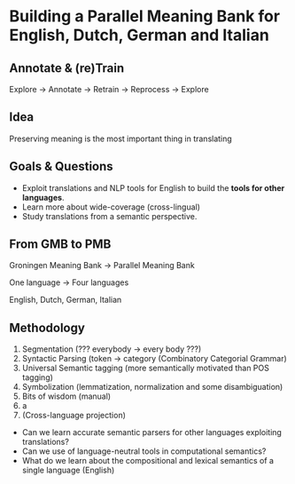 # Building a Parallel Meaning Bank for English, Dutch, German and Italian

## Annotate & (re)Train

Explore -> Annotate -> Retrain -> Reprocess -> Explore

## Idea

Preserving meaning is the most important thing in translating

## Goals & Questions

* Exploit translations and NLP tools for English to build the **tools for other languages**.
* Learn more about wide-coverage (cross-lingual)
* Study translations from a semantic perspective.

## From GMB to PMB

Groningen Meaning Bank -> Parallel Meaning Bank

One language -> Four languages

English, Dutch, German, Italian

## Methodology

1. Segmentation (??? everybody -> every body ???)
2. Syntactic Parsing (token -> category (Combinatory Categorial Grammar)
3. Universal Semantic tagging (more semantically motivated than POS tagging)
4. Symbolization (lemmatization, normalization and some disambiguation)
5. Bits of wisdom (manual)
6. a
7. (Cross-language projection)

* Can we learn accurate semantic parsers for other languages exploiting translations?
* Can we use of language-neutral tools in computational semantics?
* What do we learn about the compositional and lexical semantics of a single language (English)